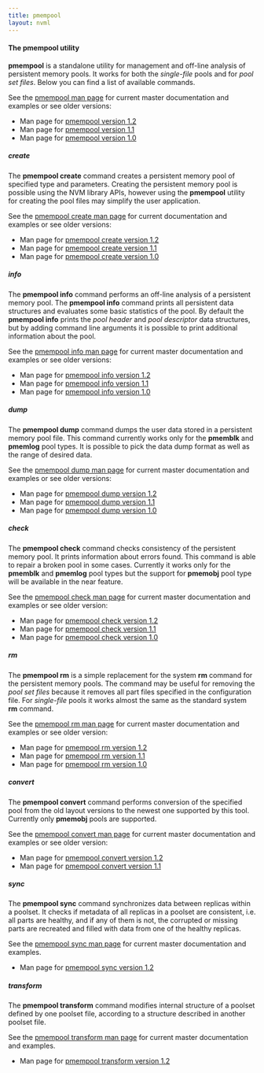 ```yaml
---
title: pmempool
layout: nvml
---
```


#### The pmempool utility

**pmempool** is a standalone utility for management and off-line analysis
of persistent memory pools. It works for both the *single-file* pools and
for *pool set files*. Below you can find a list of available commands.

See the [pmempool man page](../manpages/master/pmempool.1.html)
for current master documentation and examples or see older versions:

* Man page for [pmempool version 1.2](../manpages/v1.2/pmempool.1.html)
* Man page for [pmempool version 1.1](../manpages/v1.1/pmempool.1.html)
* Man page for [pmempool version 1.0](../manpages/v1.0/pmempool.1.html)

##### create

The **pmempool create** command creates a persistent memory pool of specified
type and parameters. Creating the persistent memory pool is possible using
the NVM library APIs, however using the **pmempool** utility for creating the
pool files may simplify the user application.

See the [pmempool create man page](../manpages/master/pmempool-create.1.html)
for current documentation and examples or see older versions:

* Man page for [pmempool create version 1.2](../manpages/v1.2/pmempool-create.1.html)
* Man page for [pmempool create version 1.1](../manpages/v1.1/pmempool-create.1.html)
* Man page for [pmempool create version 1.0](../manpages/v1.0/pmempool-create.1.html)

##### info

The **pmempool info** command performs an off-line analysis of a persistent memory
pool. The **pmempool info** command prints all persistent data
structures and evaluates some basic statistics of the pool. By default the
**pmempool info** prints the *pool header* and *pool descriptor* data
structures, but by adding command line arguments it is possible to print
additional information about the pool.

See the [pmempool info man page](../manpages/master/pmempool-info.1.html)
for current master documentation and examples or see older versions:

* Man page for [pmempool info version 1.2](../manpages/v1.2/pmempool-info.1.html)
* Man page for [pmempool info version 1.1](../manpages/v1.1/pmempool-info.1.html)
* Man page for [pmempool info version 1.0](../manpages/v1.0/pmempool-info.1.html)

##### dump

The **pmempool dump** command dumps the user data stored in a persistent memory
pool file. This command currently works only for the **pmemblk** and
**pmemlog** pool types. It is possible to pick the data dump format as well as
the range of desired data.

See the [pmempool dump man page](../manpages/master/pmempool-dump.1.html)
for current master documentation and examples or see older versions:

* Man page for [pmempool dump version 1.2](../manpages/v1.2/pmempool-dump.1.html)
* Man page for [pmempool dump version 1.1](../manpages/v1.1/pmempool-dump.1.html)
* Man page for [pmempool dump version 1.0](../manpages/v1.0/pmempool-dump.1.html)

##### check

The **pmempool check** command checks consistency of the persistent memory pool.
It prints information about errors found. This command is able to repair
a broken pool in some cases. Currently it works only for the **pmemblk** and
**pmemlog** pool types but the support for **pmemobj** pool type will be
available in the near feature.

See the [pmempool check man page](../manpages/master/pmempool-check.1.html)
for current master documentation and examples or see older version:

* Man page for [pmempool check version 1.2](../manpages/v1.2/pmempool-check.1.html)
* Man page for [pmempool check version 1.1](../manpages/v1.1/pmempool-check.1.html)
* Man page for [pmempool check version 1.0](../manpages/v1.0/pmempool-check.1.html)

##### rm

The **pmempool rm** is a simple replacement for the system **rm** command for
the persistent memory pools. The command may be useful for removing the
*pool set files* because it removes all part files specified in the
configuration file. For *single-file* pools it works almost the same
as the standard system **rm** command.

See the [pmempool rm man page](../manpages/master/pmempool-rm.1.html)
for current master documentation and examples or see older version:

* Man page for [pmempool rm version 1.2](../manpages/v1.2/pmempool-rm.1.html)
* Man page for [pmempool rm version 1.1](../manpages/v1.1/pmempool-rm.1.html)
* Man page for [pmempool rm version 1.0](../manpages/v1.0/pmempool-rm.1.html)

##### convert

The **pmempool convert** command performs conversion of the specified pool
from the old layout versions to the newest one supported by this tool.
Currently only **pmemobj** pools are supported.

See the [pmempool convert man page](../manpages/master/pmempool-convert.1.html)
for current master documentation and examples or see older version:

* Man page for [pmempool convert version 1.2](../manpages/v1.2/pmempool-convert.1.html)
* Man page for [pmempool convert version 1.1](../manpages/v1.1/pmempool-convert.1.html)

##### sync

The **pmempool sync** command synchronizes data between replicas within
a poolset. It checks if metadata of all replicas in a poolset
are consistent, i.e. all parts are healthy, and if any of them is not,
the corrupted or missing parts are recreated and filled with data from one of
the healthy replicas.

See the [pmempool sync man page](../manpages/master/pmempool-sync.1.html)
for current master documentation and examples.

* Man page for [pmempool sync version 1.2](../manpages/v1.2/pmempool-sync.1.html)

##### transform

The **pmempool transform** command modifies internal structure of a poolset
defined by one poolset file, according to a structure described in
another poolset file.

See the [pmempool transform man page](../manpages/master/pmempool-transform.1.html)
for current master documentation and examples.

* Man page for [pmempool transform version 1.2](../manpages/v1.2/pmempool-transform.1.html)
